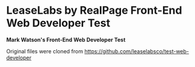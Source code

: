 LeaseLabs by RealPage Front-End Web Developer Test
=============================

**Mark Watson's Front-End Web Developer Test**

Original files were cloned from https://github.com/leaselabsco/test-web-developer
